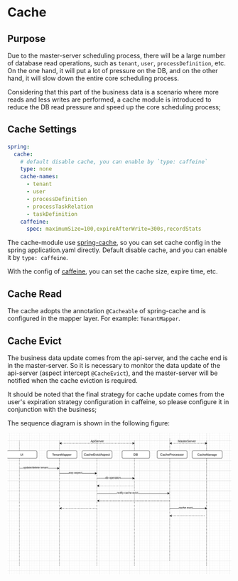 # Cache

## Purpose

Due to the master-server scheduling process, there will be a large number of database read operations, such as `tenant`, `user`, `processDefinition`, etc. On the one hand, it will put a lot of pressure on the DB, and on the other hand, it will slow down the entire core scheduling process.

Considering that this part of the business data is a scenario where more reads and less writes are performed, a cache module is introduced to reduce the DB read pressure and speed up the core scheduling process;

## Cache Settings

```yaml
spring:
  cache:
    # default disable cache, you can enable by `type: caffeine`
    type: none
    cache-names:
      - tenant
      - user
      - processDefinition
      - processTaskRelation
      - taskDefinition
    caffeine:
      spec: maximumSize=100,expireAfterWrite=300s,recordStats
```

The cache-module use [spring-cache](https://spring.io/guides/gs/caching/), so you can set cache config in the spring application.yaml directly. Default disable cache, and you can enable it by `type: caffeine`.

With the config of [caffeine](https://github.com/ben-manes/caffeine), you can set the cache size, expire time, etc.

## Cache Read

The cache adopts the annotation `@Cacheable` of spring-cache and is configured in the mapper layer. For example: `TenantMapper`.

## Cache Evict

The business data update comes from the api-server, and the cache end is in the master-server. So it is necessary to monitor the data update of the api-server (aspect intercept `@CacheEvict`), and the master-server will be notified when the cache eviction is required.

It should be noted that the final strategy for cache update comes from the user's expiration strategy configuration in caffeine, so please configure it in conjunction with the business;

The sequence diagram is shown in the following figure:

<img src="/img/cache-evict.png" alt="cache-evict" style="zoom: 67%;" />